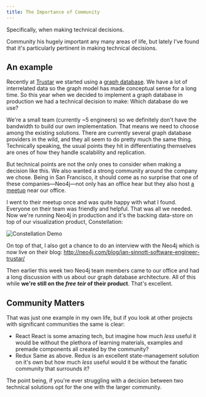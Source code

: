 ```yaml
---
title: The Importance of Community
---
```


Specifically, when making technical decisions.

Community his hugely important any many areas of life, but lately I've found that it's particularly pertinent in making technical decisions.

## An example

Recently at [Trustar][] we started using a [graph database][]. We have a lot of interrelated data so the graph model has made conceptual sense for a long time.  So this year when we decided to implement a graph database in production we had a technical decision to make: Which database do we use?

We're a small team (currently ~5 engineers) so we definitely don't have the bandwidth to build our own implementation. That means we need to choose among the existing solutions. There are currently several graph database providers in the wild, and they all seem to do pretty much the same thing. Technically speaking, the usual points they hit in differentiating themselves are ones of how they handle scalability and replication.

<!-- more -->

But technical points are not the only ones to consider when making a decision like this. We also wanted a strong community around the company we chose. Being in San Francisco, it should come as no surprise that one of these companies—Neo4j—not only has an office hear but they also host [a meetup][] near our office.

I went to their meetup once and was quite happy with what I found. Everyone on their team was friendly and helpful. That was all we needed. Now we're running Neo4j in production and it's the backing data-store on top of our visualization product, Constellation:

![Constellation Demo](https://dropsinn.s3.amazonaws.com/Screen%20Shot%202016-04-29%20at%2011.42.03%20AM.png)

On top of that, I also got a chance to do an interview with the Neo4j which is now live on their blog: http://neo4j.com/blog/ian-sinnott-software-engineer-trustar/

Then earlier this week two Neo4j team members came to our office and had a long discussion with us about our graph database architecture. All of this while **we're still on the _free teir_ of their product**. That's excellent.

## Community Matters

That was just one example in my own life, but if you look at other projects with significant communities the same is clear:

* React
  React is some amazing tech, but imagine how much _less_ useful it would be without the plethora of learning materials, examples and premade components all created by the community?
* Redux
  Same as above. Redux is an excellent state-management solution on it's own but how much _less_ useful would it be without the fanatic community that surrounds it?

The point being, if you're ever struggling with a decision between two technical solutions opt for the one with the larger community.

[Trustar]: https://www.trustar.co/
[graph database]: https://en.wikipedia.org/wiki/Graph_database
[a meetup]: http://www.meetup.com/graphdb-sf/
[blog post]: http://neo4j.com/blog/ian-sinnott-software-engineer-trustar/
